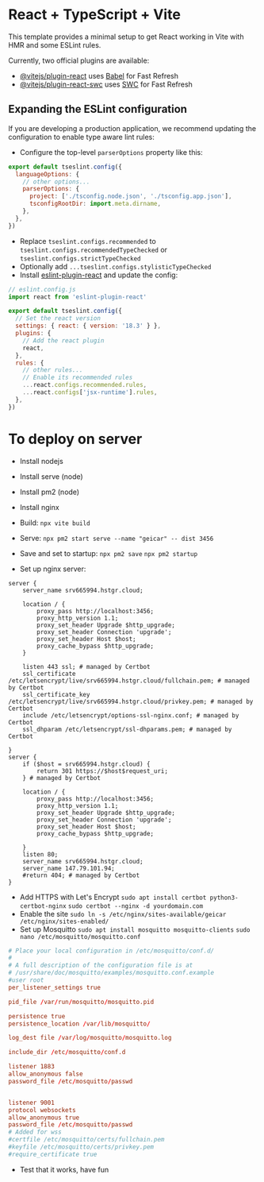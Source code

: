 # React + TypeScript + Vite

This template provides a minimal setup to get React working in Vite with HMR and some ESLint rules.

Currently, two official plugins are available:

- [@vitejs/plugin-react](https://github.com/vitejs/vite-plugin-react/blob/main/packages/plugin-react/README.md) uses [Babel](https://babeljs.io/) for Fast Refresh
- [@vitejs/plugin-react-swc](https://github.com/vitejs/vite-plugin-react-swc) uses [SWC](https://swc.rs/) for Fast Refresh

## Expanding the ESLint configuration

If you are developing a production application, we recommend updating the configuration to enable type aware lint rules:

- Configure the top-level `parserOptions` property like this:

```js
export default tseslint.config({
  languageOptions: {
    // other options...
    parserOptions: {
      project: ['./tsconfig.node.json', './tsconfig.app.json'],
      tsconfigRootDir: import.meta.dirname,
    },
  },
})
```

- Replace `tseslint.configs.recommended` to `tseslint.configs.recommendedTypeChecked` or `tseslint.configs.strictTypeChecked`
- Optionally add `...tseslint.configs.stylisticTypeChecked`
- Install [eslint-plugin-react](https://github.com/jsx-eslint/eslint-plugin-react) and update the config:

```js
// eslint.config.js
import react from 'eslint-plugin-react'

export default tseslint.config({
  // Set the react version
  settings: { react: { version: '18.3' } },
  plugins: {
    // Add the react plugin
    react,
  },
  rules: {
    // other rules...
    // Enable its recommended rules
    ...react.configs.recommended.rules,
    ...react.configs['jsx-runtime'].rules,
  },
})
```


# To deploy on server

- Install nodejs
- Install serve (node)
- Install pm2 (node)
- Install nginx

- Build: `npx vite build`
- Serve: `npx pm2 start serve --name "geicar" -- dist 3456`
- Save and set to startup: `npx pm2 save` `npx pm2 startup`
- Set up nginx server:
```nginx
server {
    server_name srv665994.hstgr.cloud;

    location / {
        proxy_pass http://localhost:3456;
        proxy_http_version 1.1;
        proxy_set_header Upgrade $http_upgrade;
        proxy_set_header Connection 'upgrade';
        proxy_set_header Host $host;
        proxy_cache_bypass $http_upgrade;
    }

    listen 443 ssl; # managed by Certbot
    ssl_certificate /etc/letsencrypt/live/srv665994.hstgr.cloud/fullchain.pem; # managed by Certbot
    ssl_certificate_key /etc/letsencrypt/live/srv665994.hstgr.cloud/privkey.pem; # managed by Certbot
    include /etc/letsencrypt/options-ssl-nginx.conf; # managed by Certbot
    ssl_dhparam /etc/letsencrypt/ssl-dhparams.pem; # managed by Certbot

}
server {
    if ($host = srv665994.hstgr.cloud) {
        return 301 https://$host$request_uri;
    } # managed by Certbot

    location / {
        proxy_pass http://localhost:3456;
        proxy_http_version 1.1;
        proxy_set_header Upgrade $http_upgrade;
        proxy_set_header Connection 'upgrade';
        proxy_set_header Host $host;
        proxy_cache_bypass $http_upgrade;

    }
    listen 80;
    server_name srv665994.hstgr.cloud;
    server_name 147.79.101.94;
    #return 404; # managed by Certbot
}
```
- Add HTTPS with Let's Encrypt `sudo apt install certbot python3-certbot-nginx` `sudo certbot --nginx -d yourdomain.com`
- Enable the site `sudo ln -s /etc/nginx/sites-available/geicar /etc/nginx/sites-enabled/`
- Set up Mosquitto `sudo apt install mosquitto mosquitto-clients`  `sudo nano /etc/mosquitto/mosquitto.conf`
```conf
# Place your local configuration in /etc/mosquitto/conf.d/
#
# A full description of the configuration file is at
# /usr/share/doc/mosquitto/examples/mosquitto.conf.example
#user root
per_listener_settings true

pid_file /var/run/mosquitto/mosquitto.pid

persistence true
persistence_location /var/lib/mosquitto/

log_dest file /var/log/mosquitto/mosquitto.log

include_dir /etc/mosquitto/conf.d

listener 1883
allow_anonymous false
password_file /etc/mosquitto/passwd


listener 9001
protocol websockets
allow_anonymous true
password_file /etc/mosquitto/passwd
# Added for wss
#certfile /etc/mosquitto/certs/fullchain.pem
#keyfile /etc/mosquitto/certs/privkey.pem
#require_certificate true
```
- Test that it works, have fun
